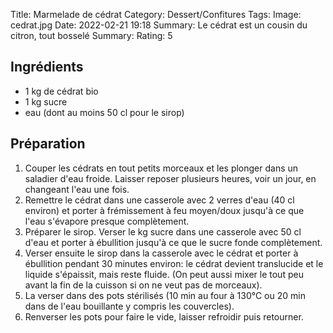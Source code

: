 Title: Marmelade de cédrat
Category: Dessert/Confitures
Tags: 
Image: cedrat.jpg
Date: 2022-02-21 19:18
Summary: Le cédrat est un cousin du citron, tout bosselé
Summary: 
Rating: 5 

## Ingrédients

- 1 kg de cédrat bio
- 1 kg sucre
- eau (dont au moins 50 cl pour le sirop)

## Préparation

1. Couper les cédrats en tout petits morceaux et les plonger dans un saladier d'eau froide. Laisser reposer plusieurs heures, voir un jour, en changeant l'eau une fois.
2. Remettre le cédrat dans une casserole avec 2 verres d'eau (40 cl environ) et porter à frémissement à feu moyen/doux jusqu'à ce que l'eau s'évapore presque complètement.
3. Préparer le sirop. Verser le kg sucre dans une casserole avec 50 cl d'eau et porter à ébullition jusqu'à ce que le sucre fonde complètement.
4. Verser ensuite le sirop dans la casserole avec le cédrat et porter à ébullition pendant 30 minutes environ: le cédrat devient translucide et le liquide s'épaissit, mais reste fluide. (On peut aussi mixer le tout peu avant la fin de la cuisson si on ne veut pas de morceaux).
5. La verser dans des pots stérilisés (10 min au four à 130°C ou 20 min dans de l'eau bouillante y compris les couvercles).
6. Renverser les pots pour faire le vide, laisser refroidir puis retourner.

